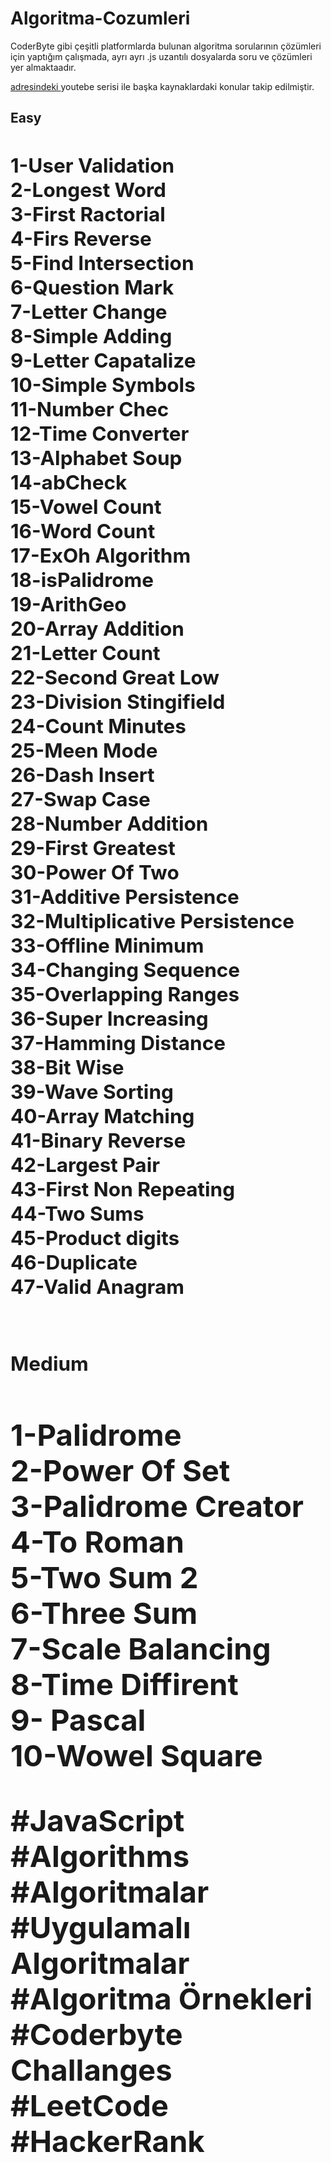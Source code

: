 # Algoritma-Cozumleri

CoderByte gibi çeşitli platformlarda bulunan algoritma sorularının çözümleri için yaptığım çalışmada, ayrı ayrı .js uzantılı dosyalarda soru ve çözümleri yer almaktaadır.

<a href="https://www.youtube.com/watch?v=AkeYDf5P54E&list=PL0Au88Qum4UmiN0WHD6NKrZNpQqiUwwqe"> adresindeki <a/>youtebe serisi ile başka kaynaklardaki konular takip edilmiştir.


<h2><b>Easy  <br><h2>
1-User Validation <br>
2-Longest Word <br>
3-First Ractorial <br>
4-Firs Reverse <br>
5-Find Intersection  <br>
6-Question Mark <br>
7-Letter Change <br>
8-Simple Adding <br>
9-Letter Capatalize <br>
10-Simple Symbols <br>
11-Number Chec <br>
12-Time Converter <br>
13-Alphabet Soup <br>
14-abCheck <br>
15-Vowel Count <br>
16-Word Count <br>
17-ExOh Algorithm  <br>
18-isPalidrome <br>
19-ArithGeo <br>
20-Array Addition  <br>
21-Letter Count <br>
22-Second Great Low <br>
23-Division Stingifield <br>
24-Count Minutes <br>
25-Meen Mode <br>
26-Dash Insert <br>
27-Swap Case <br>
28-Number Addition <br>
29-First Greatest <br>
30-Power Of Two <br>
31-Additive Persistence <br>
32-Multiplicative Persistence <br>
33-Offline Minimum <br>
34-Changing Sequence <br>
35-Overlapping Ranges <br>
36-Super Increasing <br>
37-Hamming Distance <br>
38-Bit Wise <br>
39-Wave Sorting <br>
40-Array Matching <br>
41-Binary Reverse <br>
42-Largest Pair <br>
43-First Non Repeating <br>
44-Two Sums <br>
45-Product digits <br>
46-Duplicate  <br>
47-Valid Anagram  <br> <br>
  
  
<h2><b>Medium  <br><h2>
1-Palidrome  <br>
2-Power Of Set <br>
3-Palidrome Creator <br>
4-To Roman <br>
5-Two Sum 2 <br>
6-Three Sum <br>
7-Scale Balancing <br>
8-Time Diffirent <br>
9- Pascal  <br>
10-Wowel Square  <br>



#JavaScript
#Algorithms
#Algoritmalar
#Uygulamalı Algoritmalar
#Algoritma Örnekleri
#Coderbyte Challanges
#LeetCode
#HackerRank
